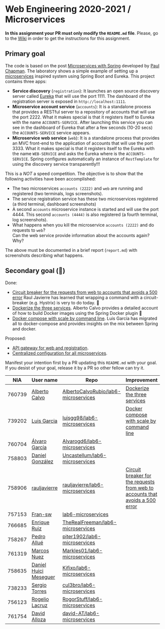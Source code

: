 # Web Engineering 2020-2021 / Microservices

**In this assignment your PR must only modify the `README.md` file**.
Please, go to the [Wiki](https://github.com/UNIZAR-30246-WebEngineering/lab6-microservices/wiki) in order to get the instructions for this assignment.

## Primary goal

The code is based on the post [Microservices with Spring](https://spring.io/blog/2015/07/14/microservices-with-spring) developed by [Paul Chapman](https://spring.io/team/pchapman).
The laboratory shows a simple example of setting up a [microservices](http://martinfowler.com/articles/microservices.html) inspired system using Spring Boot and Eureka.
This project contains three apps:

* **Service discovery** (`registration`):
  It launches an open source  discovery server called [Eureka](https://github.com/Netflix/eureka) that will use the port 1111.
  The dashboard of the registration server is exposed in `http://localhost:1111`.
* **Microservice account service** (`accounts`):
  It is a standalone process that provides a RESTful server to a repository of accounts that will use the port 2222.
  What it makes special is that it registers itself to Eureka with the name `ACCOUNTS-SERVICE`.
  After launching this service you can see in the dashboard of Eureka that after a few seconds (10-20 secs) the `ACCOUNTS-SERVICE` service appears.
* **Microservice web service** (`web`):
  It is a standalone process that provides an MVC front-end to the application of accounts that will use the port 3333.
  What it makes special is that it registers itself to the Eureka with the name `WEB-SERVICE` and asks the Eureka where is the `ACCOUNTS-SERVICE`.
  Spring configures automatically an instance of `RestTemplate` for using the discovery service transparently!!!

This is a *NOT* a speed competition. The objective is to show that the following activities have been accomplished:

* The two microservices `accounts (2222)` and `web` are running and registered (two terminals, logs screenshots).
* The service registration service has these two microservices registered (a third terminal, dashboard screenshots)
* A second `accounts` microservice instance is started and will use the port 4444. This second `accounts (4444)` is also registered (a fourth terminal, log screenshots).
* What happens when you kill the microservice `accounts (2222)` and do requests to `web`?  
  Can the web service provide information about the accounts again? Why?

The above must be documented in a brief report (`report.md`) with screenshots describing what happens.

## Secondary goal (:gift:)

Done:
* [Circuit breaker for the requests from web to accounts that avoids a 500 error](https://github.com/rauljavierre/lab6-microservices/tree/test) Raul Javierre has learned that wrapping a command with a circuit-breaker (e.g. Hystrix) is very to do today. :gift:
* [Dockerize the three services](https://github.com/UNIZAR-30246-WebEngineering/lab6-microservices/pull/9). Alberto Calvo provides a detailed account of how to build Docker images using the Spring Docker plugin :gift:
* [Docker compose with scale by command line](https://github.com/luisgg98/lab6-microservices/tree/docker-compose). Luis García has migrated all to docker-compose and provides insights on the mix between Spring and docker. 

Proposed:

* [API gateway for web and registration](https://spring.io/guides/gs/routing-and-filtering/).
* [Centralized configuration for all microservices](https://spring.io/guides/gs/routing-and-filtering/).

Manifest your intention first by a PR updating this `README.md` with your goal.
If you desist of your goal, release it by a PR so other fellow can try it.

|NIA    | User name | Repo | Improvement | Score  
|-------|-----------|------|-------------|--------
| 760739 | [Alberto Calvo](https://github.com/AlbertoCalvoRubio) | [AlbertoCalvoRubio/lab6-microservices](https://github.com/AlbertoCalvoRubio/lab6-microservices/tree/test) | [Dockerize the three services](https://spring.io/guides/topicals/spring-boot-docker) | :gift:
| 739202 | [Luis Garcia](https://github.com/luisgg98) | [luisgg98/lab6-microservices](https://github.com/luisgg98/lab6-microservices/tree/test) | [Docker compose with scale by command line](https://thepracticaldeveloper.com/dockerize-spring-boot/) | :gift:
| 760704 | [Álvaro García](https://github.com/Alvarogd6)|[Alvarogd6/lab6-microservices](https://github.com/Alvarogd6/lab6-microservices/tree/test)| |
| 758803 | [Daniel González](https://github.com/Uncastellum) | [Uncastellum/lab6-microservices](https://github.com/Uncastellum/lab6-microservices/tree/test) |    |    | 
| 758906 | [rauljavierre](https://github.com/rauljavierre) | [rauljavierre/lab6-microservices](https://github.com/rauljavierre/lab6-microservices/tree/test) | [Circuit breaker for the requests from web to accounts that avoids a 500 error](https://spring.io/guides/gs/circuit-breaker/) | :gift: |
| 757153 | [Fran-sw](https://github.com/Fran-sw) |[lab6-microservices](https://github.com/Fran-sw/lab6-microservices/tree/test)     |        | 
| 766685 | [Enrique Ruiz](https://github.com/TheRealFreeman) | [TheRealFreeman/lab6-microservices](https://github.com/TheRealFreeman/lab6-microservices/tree/test) | |
| 758267 | [Pedro Allué](https://github.com/piter1902) | [piter1902/lab6-microservices](https://github.com/piter1902/lab6-microservices/tree/test) |    |
| 761319 | [Marcos Nuez](https://github.com/Markles01) | [Markles01/lab6-microservices](https://github.com/Markles01/lab6-microservices/tree/test) | |
| 758635 | [Daniel Huici Meseguer](https://github.com/Kifixo) | [Kifixo/lab6-microservices](https://github.com/Kifixo/lab6-microservices/tree/test) |    |
| 738233 | [Sergio Torres](https://github.com/cul3bro) | [cul3bro/lab6-microservices](https://github.com/cul3bro/lab6-microservices/tree/test) |    |
| 756123 | [Rogelio Lacruz](https://github.com/RogorStuff) | [RogorStuff/lab6-microservices](https://github.com/RogorStuff/lab6-microservices/tree/test) |    |
| 761754 | [David Alloza](https://github.com/david-AT) | [david-AT/lab6-microservices](https://github.com/david-AT/lab6-microservices/tree/test) |    |
